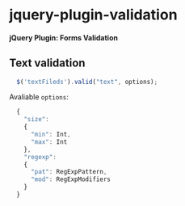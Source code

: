 # jquery-plugin-validation

#### jQuery Plugin: Forms Validation

## Text validation

```js
  $('textFileds').valid("text", options);
```

Avaliable `options`:

```js
  {
    "size":
    {
      "min": Int,
      "max": Int
    },
    "regexp":
    {
      "pat": RegExpPattern,
      "mod": RegExpModifiers
    }
  }
```
